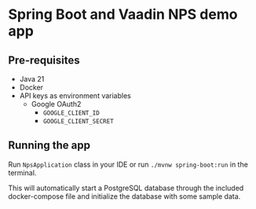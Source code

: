 # Spring Boot and Vaadin NPS demo app

## Pre-requisites

- Java 21
- Docker
- API keys as environment variables
    - Google OAuth2
        - `GOOGLE_CLIENT_ID`
        - `GOOGLE_CLIENT_SECRET`

## Running the app

Run `NpsApplication` class in your IDE or run `./mvnw spring-boot:run` in the terminal.

This will automatically start a PostgreSQL database through the included docker-compose file and
initialize the database with some sample data.


